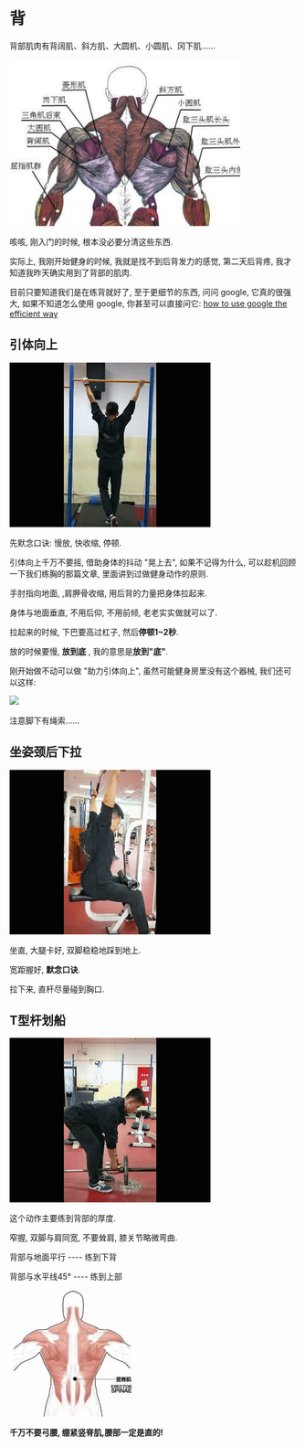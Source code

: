 # 背

背部肌肉有背阔肌、斜方肌、大圆机、小圆肌、冈下肌......

![](https://github.com/caoxuCarlos/a-fitness-guide-for-college-students/blob/master/images/back1.png?raw=true)

咳咳, 刚入门的时候, 根本没必要分清这些东西.

实际上, 我刚开始健身的时候, 我就是找不到后背发力的感觉, 第二天后背疼, 我才知道我昨天确实用到了背部的肌肉. 

目前只要知道我们是在练背就好了, 至于更细节的东西, 问问 google, 它真的很强大, 如果不知道怎么使用 google, 你甚至可以直接问它: [how to use google the efficient way](https://www.lifehack.org/articles/technology/20-tips-use-google-search-efficiently.html)

## 引体向上

![](https://github.com/caoxuCarlos/a-fitness-guide-for-college-students/blob/master/images/action/back/%E5%BC%95%E4%BD%93%E5%90%91%E4%B8%8A.gif?raw=true)

先默念口诀: 慢放, 快收缩, 停顿.

引体向上千万不要摇, 借助身体的抖动 "晃上去", 如果不记得为什么, 可以趁机回顾一下我们练胸的那篇文章, 里面讲到过做健身动作的原则.

手肘指向地面, ,肩胛骨收缩, 用后背的力量把身体拉起来.

身体与地面垂直, 不用后仰, 不用前倾, 老老实实做就可以了.

拉起来的时候, 下巴要高过杠子, 然后**停顿1~2秒**.

放的时候要慢, **放到底** , 我的意思是**放到"底"**.

刚开始做不动可以做 "助力引体向上", 虽然可能健身房里没有这个器械, 我们还可以这样:

![](https://github.com/caoxuCarlos/a-fitness-guide-for-college-students/blob/master/images/action/back/%E5%8A%A9%E5%8A%9B%E5%BC%95%E4%BD%93%E5%90%91%E4%B8%8A.gif?raw=true)

注意脚下有绳索......

## 坐姿颈后下拉

![](https://github.com/caoxuCarlos/a-fitness-guide-for-college-students/raw/master/images/action/back/%E5%9D%90%E5%A7%BF%E9%A2%88%E5%90%8E%E4%B8%8B%E6%8B%89.gif)

坐直, 大腿卡好, 双脚稳稳地踩到地上.

宽距握好, **默念口诀**.

拉下来, 直杆尽量碰到胸口.

## T型杆划船

![](https://github.com/caoxuCarlos/a-fitness-guide-for-college-students/raw/master/images/action/back/T%E5%BD%A2%E6%9D%86%E5%88%92%E8%88%B9.gif)

这个动作主要练到背部的厚度.

窄握, 双脚与肩同宽, 不要耸肩, 膝关节略微弯曲.

背部与地面平行 ---- 练到下背

背部与水平线45° ---- 练到上部

![](https://github.com/caoxuCarlos/a-fitness-guide-for-college-students/blob/master/images/erector%20-spinae.jpg?raw=true)

**千万不要弓腰, 绷紧竖脊肌,腰部一定是直的!**

